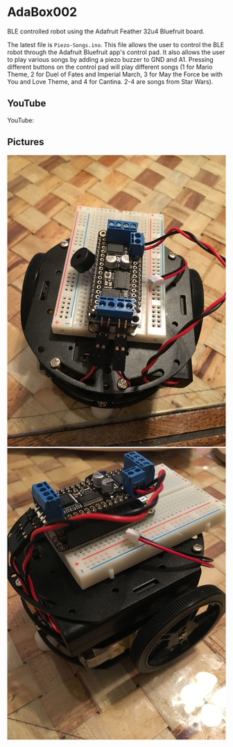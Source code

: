 # AdaBox002
BLE controlled robot using the Adafruit Feather 32u4 Bluefruit board.

The latest file is `Piezo-Songs.ino`. This file allows the user to control the BLE robot through the Adafruit Bluefruit app's control pad. It also allows the user to play various songs by adding a piezo buzzer to GND and A1. Pressing different buttons on the control pad will play different songs (1 for Mario Theme, 2 for Duel of Fates and Imperial March, 3 for May the Force be with You and Love Theme, and 4 for Cantina. 2-4 are songs from Star Wars).

## YouTube

YouTube:

## Pictures

![Diagram](top.jpg?raw=true "Diagram")
![Diagram](side.jpg?raw=true "Diagram")
